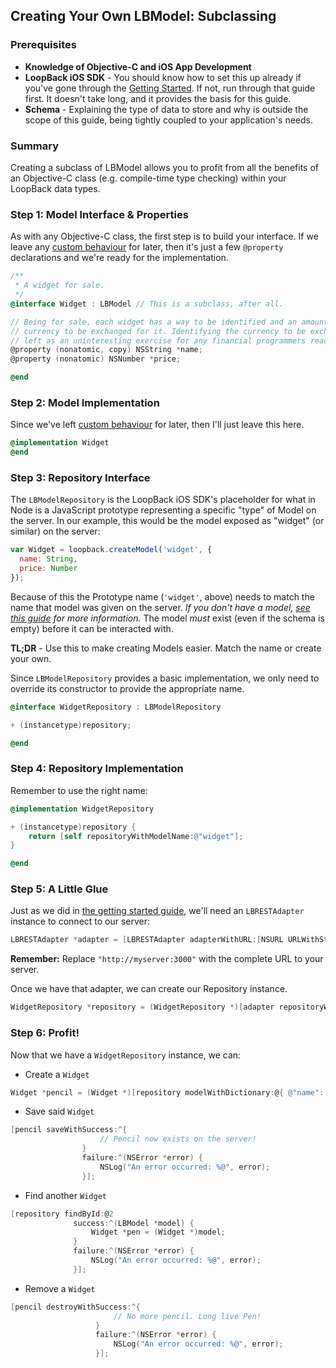 ## Creating Your Own LBModel: Subclassing

### Prerequisites

 - **Knowledge of Objective-C and iOS App Development**
 - **LoopBack iOS SDK** - You should know how to set this up already if you've
    gone through the [Getting Started](#getting-started). If not, run through
    that guide first. It doesn't take long, and it provides the basis for this
    guide.
 - **Schema** - Explaining the type of data to store and why is outside the
    scope of this guide, being tightly coupled to your application's needs.

### Summary

Creating a subclass of LBModel allows you to profit from all the benefits of an
Objective-C class (e.g. compile-time type checking) within your LoopBack data
types.

### Step 1: Model Interface & Properties

As with any Objective-C class, the first step is to build your interface. If we
leave any [custom behaviour](#http://docs.strongloop.com/strong-remoting) for
later, then it's just a few `@property` declarations and we're ready for the
implementation.

```objectivec
/**
 * A widget for sale.
 */
@interface Widget : LBModel // This is a subclass, after all.

// Being for sale, each widget has a way to be identified and an amount of
// currency to be exchanged for it. Identifying the currency to be exchanged is
// left as an uninteresting exercise for any financial programmers reading this.
@property (nonatomic, copy) NSString *name;
@property (nonatomic) NSNumber *price;

@end
```

### Step 2: Model Implementation

Since we've left [custom behaviour](#http://docs.strongloop.com/strong-remoting)
for later, then I'll just leave this here.

```objectivec
@implementation Widget
@end
```

### Step 3: Repository Interface

The `LBModelRepository` is the LoopBack iOS SDK's placeholder for what in Node is
a JavaScript prototype representing a specific "type" of Model on the server. In
our example, this would be the model exposed as "widget" (or similar) on the
server:

```javascript
var Widget = loopback.createModel('widget', {
  name: String,
  price: Number
});
```

Because of this the Prototype name (`'widget'`, above) needs to match the name
that model was given on the server. _If you don't have a model, [see this
guide](#) for more information._ The model _must_ exist (even if the schema is
empty) before it can be interacted with.

**TL;DR** - Use this to make creating Models easier. Match the name or create
your own.

Since `LBModelRepository` provides a basic implementation, we only need to
override its constructor to provide the appropriate name.

```objectivec
@interface WidgetRepository : LBModelRepository

+ (instancetype)repository;

@end
```

### Step 4: Repository Implementation

Remember to use the right name:

```objectivec
@implementation WidgetRepository

+ (instancetype)repository {
    return [self repositoryWithModelName:@"widget"];
}

@end
```

### Step 5: A Little Glue

Just as we did in [the getting started guide](#getting-started), we'll need an
`LBRESTAdapter` instance to connect to our server:

```objectivec
LBRESTAdapter *adapter = [LBRESTAdapter adapterWithURL:[NSURL URLWithString:@"http://myserver:3000"]];
```

**Remember:** Replace `"http://myserver:3000"` with the complete URL to your
server.

Once we have that adapter, we can create our Repository instance.

```objectivec
WidgetRepository *repository = (WidgetRepository *)[adapter repositoryWithModelClass:[WidgetPrototype class]];
```

### Step 6: Profit!

Now that we have a `WidgetRepository` instance, we can:

 - Create a `Widget`

```objectivec
Widget *pencil = (Widget *)[repository modelWithDictionary:@{ @"name": @"Pencil", @"price": @1.50 }];
```

 - Save said `Widget`

```objectivec
[pencil saveWithSuccess:^{
                    // Pencil now exists on the server!
                }
                failure:^(NSError *error) {
                    NSLog("An error occurred: %@", error);
                }];
```

 - Find another `Widget`

```objectivec
[repository findById:@2
              success:^(LBModel *model) {
                  Widget *pen = (Widget *)model;
              }
              failure:^(NSError *error) {
                  NSLog("An error occurred: %@", error);
              }];
```

 - Remove a `Widget`

```objectivec
[pencil destroyWithSuccess:^{
                       // No more pencil. Long live Pen!
                   }
                   failure:^(NSError *error) {
                       NSLog("An error occurred: %@", error);
                   }];
```
